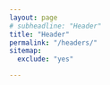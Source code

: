 ```yaml
---
layout: page
# subheadline: "Header"
title: "Header"
permalink: "/headers/"
sitemap:
  exclude: "yes"

---
```

